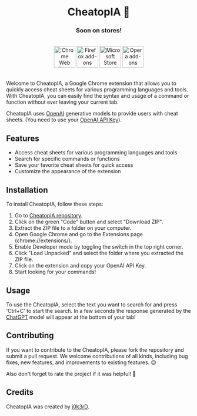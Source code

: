 <h1 align="center">CheatopIA 🤖</h1>
<h3 align='center'>Soon on stores!</h3>

<p align="center">
  </br>
<!--   <a href="https://chrome.google.com/webstore/detail/"> -->
    <picture>
      <source srcset="https://i.imgur.com/XBIE9pk.png" media="(prefers-color-scheme: dark)">
      <img height="58" src="https://i.imgur.com/oGxig2F.png" alt="Chrome Web Store"></picture></a>
<!--   <a href="https://addons.mozilla.org/firefox/addon/"> -->
    <picture>
      <source srcset="https://i.imgur.com/ZluoP7T.png" media="(prefers-color-scheme: dark)">
      <img height="58" src="https://i.imgur.com/4PobQqE.png" alt="Firefox add-ons"></picture></a>
<!--   <a href="https://microsoftedge.microsoft.com/addons/detail/"> -->
    <picture>
      <source srcset="https://i.imgur.com/Jog9cQP.png" media="(prefers-color-scheme: dark)">
      <img height="58" src="https://i.imgur.com/aiprUt8.png" alt="Microsoft Store"></picture></a>
<!--   <a href="https://addons.opera.com/extensions/details/"> -->
    <picture>
      <source srcset="https://i.imgur.com/ziehy0f.png" media="(prefers-color-scheme: dark)">
      <img height="58" src="https://i.imgur.com/ytVATu0.png" alt="Opera add-ons"></picture></a>
  </br></br>
</p>

Welcome to CheatopIA, a Google Chrome extension that allows you to quickly access cheat sheets for various programming languages and tools. With CheatopIA, you can easily find the syntax and usage of a command or function without ever leaving your current tab.

CheatopIA uses [OpenAI](https://openai.com/) generative models to provide users with cheat sheets. (You need to use your [OpenAI API Key](https://platform.openai.com/account/api-keys)).

## Features

- Access cheat sheets for various programming languages and tools
- Search for specific commands or functions
- Save your favorite cheat sheets for quick access
- Customize the appearance of the extension

## Installation

To install CheatopIA, follow these steps:

1. Go to [CheatopIA repository](https://github.com/j0k3rD/cheatopia).
2. Click on the green "Code" button and select "Download ZIP".
3. Extract the ZIP file to a folder on your computer.
4. Open Google Chrome and go to the Extensions page (chrome://extensions/).
5. Enable Developer mode by toggling the switch in the top right corner.
6. Click "Load Unpacked" and select the folder where you extracted the ZIP file.
7. Click on the extension and copy your OpenAI API Key.
8. Start looking for your commands!

## Usage

To use the CheatopIA, select the text you want to search for and press 'Ctrl+C' to start the search. In a few seconds the response generated by the [ChatGPT](chat.openai.com) model will appear at the bottom of your tab!

## Contributing

If you want to contribute to the CheatopIA, please fork the repository and submit a pull request. We welcome contributions of all kinds, including bug fixes, new features, and improvements to existing features. 😉

Also don't forget to rate the project if it was helpful! 🌟

## Credits

CheatopIA was created by [j0k3rD](https://github.com/j0k3rD).
